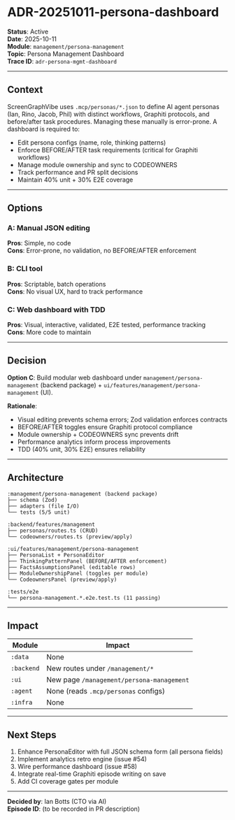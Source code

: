 # ADR-20251011-persona-dashboard

**Status**: Active  
**Date**: 2025-10-11  
**Module**: `management/persona-management`  
**Topic**: Persona Management Dashboard  
**Trace ID**: `adr-persona-mgmt-dashboard`

---

## Context

ScreenGraphVibe uses `.mcp/personas/*.json` to define AI agent personas (Ian, Rino, Jacob, Phil) with distinct workflows, Graphiti protocols, and before/after task procedures. Managing these manually is error-prone. A dashboard is required to:
- Edit persona configs (name, role, thinking patterns)
- Enforce BEFORE/AFTER task requirements (critical for Graphiti workflows)
- Manage module ownership and sync to CODEOWNERS
- Track performance and PR split decisions
- Maintain 40% unit + 30% E2E coverage

---

## Options

### A: Manual JSON editing
**Pros**: Simple, no code  
**Cons**: Error-prone, no validation, no BEFORE/AFTER enforcement

### B: CLI tool
**Pros**: Scriptable, batch operations  
**Cons**: No visual UX, hard to track performance

### C: Web dashboard with TDD
**Pros**: Visual, interactive, validated, E2E tested, performance tracking  
**Cons**: More code to maintain

---

## Decision

**Option C**: Build modular web dashboard under `management/persona-management` (backend package) + `ui/features/management/persona-management` (UI).

**Rationale**:
- Visual editing prevents schema errors; Zod validation enforces contracts
- BEFORE/AFTER toggles ensure Graphiti protocol compliance
- Module ownership + CODEOWNERS sync prevents drift
- Performance analytics inform process improvements
- TDD (40% unit, 30% E2E) ensures reliability

---

## Architecture

```
:management/persona-management (backend package)
├── schema (Zod)
├── adapters (file I/O)
└── tests (5/5 unit)

:backend/features/management
├── personas/routes.ts (CRUD)
└── codeowners/routes.ts (preview/apply)

:ui/features/management/persona-management
├── PersonaList + PersonaEditor
├── ThinkingPatternPanel (BEFORE/AFTER enforcement)
├── FactsAssumptionsPanel (editable rows)
├── ModuleOwnershipPanel (toggles per module)
└── CodeownersPanel (preview/apply)

:tests/e2e
└── persona-management.*.e2e.test.ts (11 passing)
```

---

## Impact

| Module | Impact |
|--------|--------|
| `:data` | None |
| `:backend` | New routes under `/management/*` |
| `:ui` | New page `/management/persona-management` |
| `:agent` | None (reads `.mcp/personas` configs) |
| `:infra` | None |

---

## Next Steps

1. Enhance PersonaEditor with full JSON schema form (all persona fields)
2. Implement analytics retro engine (issue #54)
3. Wire performance dashboard (issue #58)
4. Integrate real-time Graphiti episode writing on save
5. Add CI coverage gates per module

---

**Decided by**: Ian Botts (CTO via AI)  
**Episode ID**: (to be recorded in PR description)

